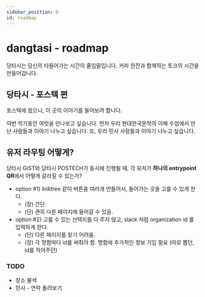```yaml
---
sidebar_position: 0
id: roadmap
---
```


# dangtasi - roadmap

당타시는 당신의 타들어가는 시간의 줄임말입니다. 
커피 한잔과 함께하는 토크의 시간을 만들어갑니다. 

## 당타시 - 포스텍 편
포스텍에 왔으니, 이 곳의 이야기를 들어보려 합니다. 

이번 학기동안 여럿을 만나보고 싶습니다. 먼저 우리 현대한국문학의 이해 수업에서 만난 사람들과 이야기 나누고 싶습니다. 또, 우리 민사 사람들과 이야기 나누고 싶습니다.

## 유저 라우팅 어떻게?
당타시 GIST와 당타시 POSTECH가 동시에 진행될 때, 각 유저가 **하나의 entrypoint QR**에서 어떻게 갈라질 수 있는가?
* option #1) linktree 같이 버튼을 여러개 만들어서, 들어가는 곳을 고를 수 있게 한다. 
    - (장) 간단.
    - (단) 괜히 다른 페이지에 들어갈 수 있음.
* option #2) 고를 수 있는 선택지를 다 주지 않고, slack 처럼 organization id 를 입력하게 한다.
    - (단) 다른 페이지를 찾기 어려움.
    - (장) 각 명함마다 id를 써줘야 함. 명함에 추가적인 정보 기입 필요 (따로 뽑던, id를 적어주던)





### TODO
* 장소 물색
* 민사 - 연락 돌려보기
